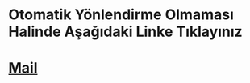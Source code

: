 <html lang="en" xml:lang="en" xmlns="http://www.w3.org/1999/xhtml">

<head>
    <meta http-equiv="Content-Type" content="text/html; charset=utf-8" />
    <meta http-equiv="refresh" content="1;URL=mailto:rektor@metu.edu.tr?subject=Alternatif%20Notlandırma%20Sistemi&cc=kok@metu.edu.tr,tgencoz@metu.edu.tr,ahmety@metu.edu.tr,zeyrek@metu.edu.tr,orahmet@metu.edu.tr,balkan@metu.edu.tr,neriman@metu.edu.tr,rsari@metu.edu.tr,ozgul@metu.edu.tr,kyasar@metu.edu.tr,dezeyrek@metu.edu.tr,ougur@metu.edu.tr,sabaris@metu.edu.tr,kalipcil@metu.edu.tr,gtuncer@metu.edu.tr,bkirkici@metu.edu.tr" />
    <link rel="stylesheet" type="text/css" href="css/style.css">
    <title>Redirect to mail</title>
</head>

<body>
    <div class='body'>
        <span>
            <span></span>
            <span></span>
            <span></span>
            <span></span>
        </span>
        <div class='base'>
            <span></span>
            <div class='face'></div>
        </div>
    </div>
    <div class='longfazers'>
        <span></span>
        <span></span>
        <span></span>
        <span></span>
    </div>
</body>

</html>

# Otomatik Yönlendirme Olmaması Halinde Aşağıdaki Linke Tıklayınız
# [Mail](mailto:rektor@metu.edu.tr?subject=Alternatif%20Notlandırma%20Sistemi&cc=kok@metu.edu.tr,tgencoz@metu.edu.tr,ahmety@metu.edu.tr,zeyrek@metu.edu.tr,orahmet@metu.edu.tr,balkan@metu.edu.tr,neriman@metu.edu.tr,rsari@metu.edu.tr,ozgul@metu.edu.tr,kyasar@metu.edu.tr,dezeyrek@metu.edu.tr,ougur@metu.edu.tr,sabaris@metu.edu.tr,kalipcil@metu.edu.tr,gtuncer@metu.edu.tr,bkirkici@metu.edu.tr)